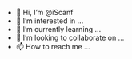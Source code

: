 - 👋 Hi, I’m @iScanf
- 👀 I’m interested in ...
- 🌱 I’m currently learning ...
- 💞️ I’m looking to collaborate on ...
- 📫 How to reach me ...

<!---
iScanf/iScanf is a ✨ special ✨ repository because its `README.md` (this file) appears on your GitHub profile.
You can click the Preview link to take a look at your changes.
--->
